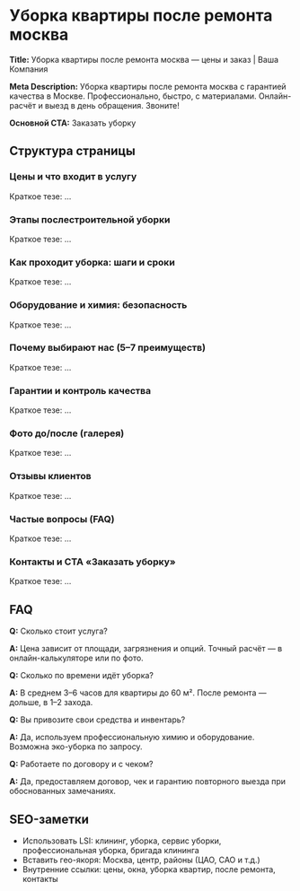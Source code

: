 # Уборка квартиры после ремонта москва

**Title:** Уборка квартиры после ремонта москва — цены и заказ | Ваша Компания

**Meta Description:** Уборка квартиры после ремонта москва с гарантией качества в Москве. Профессионально, быстро, с материалами. Онлайн-расчёт и выезд в день обращения. Звоните!

**Основной CTA:** Заказать уборку

## Структура страницы
### Цены и что входит в услугу
Краткое тезе: …
### Этапы послестроительной уборки
Краткое тезе: …
### Как проходит уборка: шаги и сроки
Краткое тезе: …
### Оборудование и химия: безопасность
Краткое тезе: …
### Почему выбирают нас (5–7 преимуществ)
Краткое тезе: …
### Гарантии и контроль качества
Краткое тезе: …
### Фото до/после (галерея)
Краткое тезе: …
### Отзывы клиентов
Краткое тезе: …
### Частые вопросы (FAQ)
Краткое тезе: …
### Контакты и CTA «Заказать уборку»
Краткое тезе: …

## FAQ
**Q:** Сколько стоит услуга?

**A:** Цена зависит от площади, загрязнения и опций. Точный расчёт — в онлайн-калькуляторе или по фото.

**Q:** Сколько по времени идёт уборка?

**A:** В среднем 3–6 часов для квартиры до 60 м². После ремонта — дольше, в 1–2 захода.

**Q:** Вы привозите свои средства и инвентарь?

**A:** Да, используем профессиональную химию и оборудование. Возможна эко-уборка по запросу.

**Q:** Работаете по договору и с чеком?

**A:** Да, предоставляем договор, чек и гарантию повторного выезда при обоснованных замечаниях.

## SEO-заметки
- Использовать LSI: клининг, уборка, сервис уборки, профессиональная уборка, бригада клининга
- Вставить гео-якоря: Москва, центр, районы (ЦАО, САО и т.д.)
- Внутренние ссылки: цены, окна, уборка квартир, после ремонта, контакты

